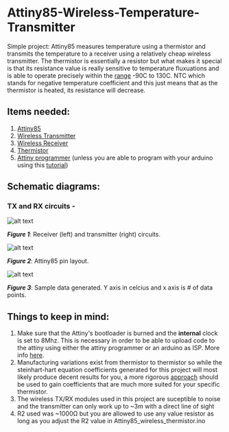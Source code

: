 # Attiny85-Wireless-Temperature-Transmitter
Simple project: Attiny85 measures temperature using a thermistor and transmits the temperature to a receiver using a relatively cheap wireless transmitter. The thermistor is essentially a resistor but what makes it special is that its resistance value is really sensitive to temperature fluxuations and is able to operate precisely within the [range](https://en.wikipedia.org/wiki/Thermistor) -90C to 130C. NTC which stands for negative temperature coefficient and this just means that as the thermistor is heated, its resistance will decrease.


## Items needed:
1. [Attiny85](https://www.digikey.com/product-detail/en/microchip-technology/ATTINY85-20PU/ATTINY85-20PU-ND/735469)
2. [Wireless Transmitter](https://www.sparkfun.com/products/10534)
3. [Wireless Receiver](https://www.sparkfun.com/products/10532)
4. [Thermistor](https://www.amazon.com/dp/B0166I8IU8/ref=sxbs_sxwds-stppvp_1?pf_rd_m=ATVPDKIKX0DER&pf_rd_p=d45777d6-4c64-4117-8332-1659db52e64f&pd_rd_wg=ADRbg&pf_rd_r=A8ASCX6BYD7PA4J48Q08&pf_rd_s=desktop-sx-bottom-slot&pf_rd_t=301&pd_rd_i=B0166I8IU8&pd_rd_w=nMwGH&pf_rd_i=thermistor&pd_rd_r=f46062b6-13f6-497d-a697-d06e222f8b9a&ie=UTF8&qid=1534946766&sr=1)
5. [Attiny programmer](https://www.sparkfun.com/products/11801) (unless you are able to program with your arduino using this [tutorial](http://highlowtech.org/?p=1229))


## Schematic diagrams:
### TX and RX circuits -
![alt text](https://i.imgur.com/E5YgfeX.png)

***Figure 1***: Receiver (left) and transmitter (right) circuits.

![alt text](https://i.imgur.com/Dk5PBPE.png)

***Figure 2***: Attiny85 pin layout.

![alt text](https://i.imgur.com/j8vSlox.png)

***Figure 3***: Sample data generated. Y axis in celcius and x axis is # of data points.

## Things to keep in mind:
1. Make sure that the Attiny's bootloader is burned and the **internal** clock is set to 8Mhz. This is necessary in order to be able to upload code to the attiny using either the attiny programmer or an arduino as ISP. More info [here](http://highlowtech.org/?p=1695).
2. Manufacturing variations exist from thermistor to thermistor so while the steinhart-hart equation coefficients generated for this project
   will most likely produce decent results for you, a more rigorous [approach](   https://www.thinksrs.com/downloads/pdfs/applicationnotes/LDC%20Note%204%20NTC%20Calculator.pdf) should be used to gain coefficients that
   are much more suited for your specific thermistor.
3. The wireless TX/RX modules used in this project are suceptible to noise and the transmitter can only work up to ~3m with a direct line    of sight
4. R2 used was ~1000Ω but you are allowed to use any value resistor as long as you adjust the R2 value in Attiny85_wireless_thermistor.ino
